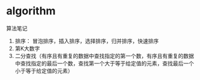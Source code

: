 # algorithm
算法笔记

1. 排序： 冒泡排序，插入排序，选择排序，归并排序，快速排序
2. 第K大数字
3. 二分查找（有序且有重复的数据中查找指定的第一个数，有序且有重复的数据中查找指定的最后一个数，查找第一个大于等于给定值的元素，查找最后一个小于等于给定值的元素）
